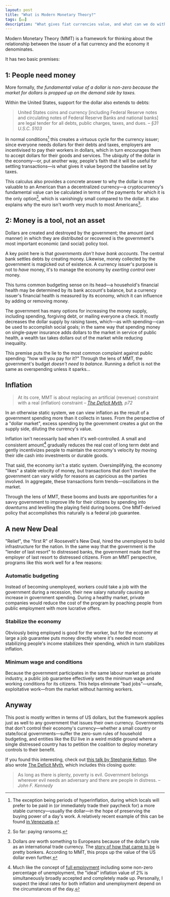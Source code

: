 ```yaml
---
layout: post
title: "What is Modern Monetary Theory?"
tags: [💵]
description: "What gives fiat currencies value, and what can we do with them?"
---
```


Modern Monetary Theory (MMT) is a framework for thinking about the relationship between the issuer of a fiat currency and the economy it denominates.

It has two basic premises:

## 1: People need money

More formally, _the fundamental value of a dollar is non-zero because the market for dollars is propped up on the demand side by taxes._

Within the United States, support for the dollar also extends to debts:

> United States coins and currency [including Federal Reserve notes and circulating notes of Federal Reserve Banks and national banks] are legal tender for all debts, public charges, taxes, and dues.
> <cite>– §31 U.S.C. 5103</cite>

In normal conditions[^hyperinflation] this creates a virtuous cycle for the currency issuer; since everyone needs dollars for their debts and taxes, employers are incentivised to pay their workers in dollars, which in turn encourages them to accept dollars for their goods and services. The ubiquity of the dollar in the economy—or, put another way, people's faith that it will be useful for settling transactions—is what gives it value beyond the baseline set by taxes.

This calculus also provides a concrete answer to why the dollar is more valuable to an American than a decentralized currency—a cryptocurrency's fundamental value can be calculated in terms of the payments for which it is the only option[^ransom], which is vanishingly small compared to the dollar. It also explains why the euro isn't worth very much to most Americans[^tradecurrency].

## 2: Money is a tool, not an asset

Dollars are created and destroyed by the government; the amount (and manner) in which they are distributed or recovered is the government's most important economic (and social) policy tool.

A key point here is that _governments don't have bank accounts_. The central bank settles debts by creating money. Likewise, money collected by the government is magicked out of existence. A currency issuer's purpose is not to _have_ money, it's to manage the economy by _exerting control_ over money.

This turns common budgeting sense on its head—a household's financial health may be determined by its bank account's balance, but a currency issuer's financial health is measured by its economy, which it can influence by adding or removing money.

The government has many options for increasing the money supply, including spending, forgiving debt, or mailing everyone a check. It mostly decreases the dollar supply by raising taxes, which—as with spending—can be used to accomplish social goals; in the same way that spending money on single-payer insurance adds dollars to the market in service of public health, a wealth tax takes dollars out of the market while reducing inequality.

<!--
> We can, and must, tax the rich. But not because we can't afford to do anything without them. We shoudl tax billionaires to rebalance the distribution of wealth and income and to protect the health of our democracy.
> 
> — The Deficit Myth, p12
-->

This premise puts the lie to the most common complaint against public spending: "how will you pay for it?" Through the lens of MMT, the government's budget _doesn't need to balance_. Running a deficit is not the same as overspending unless it sparks… 

## Inflation

> At its core, MMT is about replacing an artificial (revenue) constraint with a real (inflation) constraint
> <cite>– [The Deficit Myth](https://stephaniekelton.com/book/), p72</cite>

In an otherwise static system, we can view inflation as the result of a government spending more than it collects in taxes. From the perspective of a "dollar market", excess spending by the government creates a glut on the supply side, diluting the currency's value.

Inflation isn't necessarily bad when it's well-controlled. A small and consistent amount[^twopercent] gradually reduces the real cost of long term debt and gently incentivizes people to maintain the economy's velocity by moving their idle cash into investments or durable goods.

That said, the economy isn't a static system. Oversimplifying, the economy "likes" a stable velocity of money, but transactions that don't involve the government can vary wildly for reasons as capricious as the parties involved. In aggregate, these transactions form trends—oscillations in the market.

Through the lens of MMT, these booms and busts are opportunities for a savvy government to improve life for their citizens by spending into downturns and levelling the playing field during booms. One MMT-derived policy that accomplishes this naturally is a federal job guarantee.

## A new New Deal

"Relief", the "first R" of Roosevelt's New Deal, hired the unemployed to build infrastructure for the nation. In the same way that the government is the "lender of last resort" to distressed banks, the government made itself the employer of last resort to distressed citizens. From an MMT perspective, programs like this work well for a few reasons:

### Automatic budgeting

Instead of becoming unemployed, workers could take a job with the government during a recession, their new salary naturally causing an increase in government spending. During a healthy market, private companies would reduce the cost of the program by poaching people from public employment with more lucrative offers.

### Stabilize the economy

Obviously being employed is good for the worker, but for the economy at large a job guarantee puts money directly where it's needed most: stabilizing people's income stabilizes their spending, which in turn stabilizes inflation.

### Minimum wage and conditions

Because the government participates in the same labour market as private industry, a public job guarantee effectively sets the minimum wage and working conditions for its citizens. This helps eliminate "bad jobs"—unsafe, exploitative work—from the market without harming workers.

## Anyway

This post is mostly written in terms of US dollars, but the framework applies just as well to any government that issues their own currency. Governments that don't control their economy's currency—whether a small country or state/local governments—suffer the zero-sum rules of household budgeting, and entities like the EU live in a weird middle ground where a single distressed country has to petition the coalition to deploy monetary controls to their benefit.

If you found this interesting, check out [this talk by Stephanie Kelton](https://www.youtube.com/watch?v=FATQ0Yf0Fhc). She also wrote [The Deficit Myth](https://stephaniekelton.com/book/), which includes this closing quote:

> As long as there is plenty, poverty is evil. Government belongs wherever evil needs an adversary and there are people in distress.
> <cite>– John F. Kennedy</cite>

[^hyperinflation]: The exception being periods of hyperinflation, during which locals will prefer to be paid in (or immediately trade their paycheck for) a more stable currency—usually the dollar—in the hope of preserving the buying power of a day's work. A relatively recent example of this can be found [in Venezuela](https://www.npr.org/transcripts/635519727).
[^ransom]: So far: paying ransoms.
[^tradecurrency]: Dollars _are_ worth something to Europeans because of the dollar's role as an international trade currency. The [story of how that came to be](https://www.npr.org/transcripts/526051566) is pretty bonkers. According to MMT, this props up the value of the US dollar even further.
[^twopercent]: Much like the concept of [full employment](https://www.investopedia.com/terms/f/fullemployment.asp) including some non-zero percentage of unemployment, the "ideal" inflation value of 2% is simultaneously broadly accepted and completely made up. Personally, I suspect the ideal rates for both inflation and unemployment depend on the circumstances of the day.
